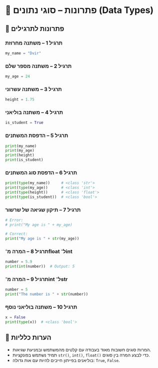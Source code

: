 # 📘 פתרונות – סוגי נתונים (Data Types)

## 🧪 פתרונות לתרגילים

### תרגיל 1 – משתנה מחרוזת
```python
my_name = "Dvir"
```

### תרגיל 2 – משתנה מספר שלם
```python
my_age = 24
```

### תרגיל 3 – משתנה עשרוני
```python
height = 1.75
```

### תרגיל 4 – משתנה בוליאני
```python
is_student = True
```

### תרגיל 5 – הדפסת המשתנים
```python
print(my_name)
print(my_age)
print(height)
print(is_student)
```

### תרגיל 6 – הדפסת סוג המשתנים
```python
print(type(my_name))     # <class 'str'>
print(type(my_age))      # <class 'int'>
print(type(height))      # <class 'float'>
print(type(is_student))  # <class 'bool'>
```

### תרגיל 7 – תיקון שגיאה של שרשור
```python
# Error:
# print("My age is " + my_age)

# Correct:
print("My age is " + str(my_age))
```

### תרגיל 8 – המרה מ־float ל־int
```python
number = 5.9
print(int(number))  # Output: 5
```

### תרגיל 9 – המרה מ־int ל־str
```python
number = 5
print("The number is " + str(number))
```

### תרגיל 10 – משתנה בוליאני נוסף
```python
x = False
print(type(x))  # <class 'bool'>
```

## 💬 הערות כלליות
- המרות סוגים חשובות מאוד בעבודה עם קלטים מהמשתמש ובמניעת שגיאות.  
- תמיד נשתמש בפונקציות `str()`, `int()`, `float()` כדי לבצע המרה בין סוגים.  
- בוליאנים בפייתון חייבים להיות עם אות גדולה: `True`, `False`.
